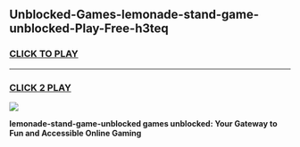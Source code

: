 
## Unblocked-Games-lemonade-stand-game-unblocked-Play-Free-h3teq
<h3>
<a href="https://premium76.site?title=lemonade-stand-game-unblocked&ref=18A">CLICK TO PLAY</a></h3>
<hr>

<h3>
<a href="https://premium76.site?title=lemonade-stand-game-unblocked&ref=18A">CLICK 2 PLAY</a>
  
</h3>

<a href="https://premium76.site?title=lemonade-stand-game-unblocked&ref=18A"><img src="https://clearcache.store/games.png"></a>


**lemonade-stand-game-unblocked games unblocked: Your Gateway to Fun and Accessible Online Gaming**
